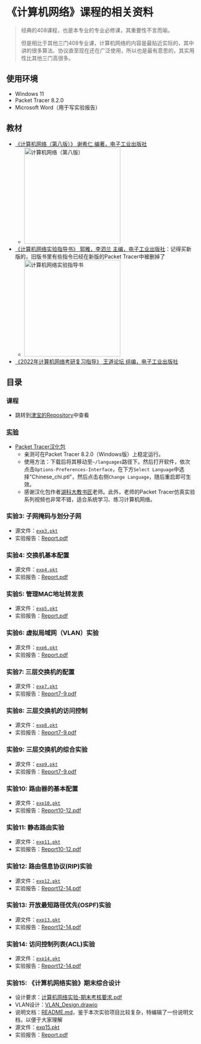 # 《计算机网络》课程的相关资料

> 经典的408课程，也是本专业的专业必修课，其重要性不言而喻。
>
> 但是相比于其他三门408专业课，计算机网络的内容是最贴近实际的，其中讲的很多算法、协议直至现在还在广泛使用，所以也是最有意思的，其实用性比其他三门高很多。

## 使用环境

* Windows 11
* Packet Tracer 8.2.0
* Microsoft Word（用于写实验报告）

## 教材

* [《计算机网络（第八版）》 谢希仁 编著，电子工业出版社](https://book.douban.com/subject/35498120/)
  * <img alt="计算机网络（第八版）" width=256 src="https://img1.doubanio.com/view/subject/s/public/s33983450.jpg">
* [《计算机网络实验指导书》 郭雅，李泗兰 主编，电子工业出版社](https://book.douban.com/subject/30822318/)：记得买新版的，旧版书里有些指令已经在新版的Packet Tracer中被删掉了
  * <img alt="计算机网络实验指导书" width=256 src="https://bkimg.cdn.bcebos.com/pic/3c6d55fbb2fb43166d22514020f6512309f7905275f5?x-bce-process=image/resize,m_lfit,w_536,limit_1">
* [《2022年计算机网络考研复习指导》 王道论坛 组编，电子工业出版社](https://book.douban.com/subject/35312985/)

## 目录

### 课程

* 跳转到[津宝的Repository](https://github.com/wangjin0818/Computer_Network_2023/)中查看

### [实验](./Experiments)

* [Packet Tracer汉化包](./Experiments/Chinese_chi.ptl)
  * 亲测可在Packet Tracer 8.2.0（Windows版）上稳定运行。
  * 使用方法：下载后将其移动至`~/languages`路径下。然后打开软件，依次点击`Options-Preferences-Interface`，在下方`Select Language`中选择"Chinese_chi.ptl"，然后点击右侧`Change Language`，随后重启即可生效。
  * 感谢汉化包作者[湖科大教书匠](https://space.bilibili.com/360996402)老师。此外，老师的Packet Tracer仿真实验系列视频也非常不错，适合系统学习、练习计算机网络。

### 实验3: 子网掩码与划分子网

* 源文件：[`exp3.pkt`](./Experiments/Exp3/exp3.pkt)
* 实验报告：[Report.pdf](./Experiments/Exp3/Report.pdf)

### 实验4: 交换机基本配置

* 源文件：[`exp4.pkt`](./Experiments/Exp4/exp4.pkt)
* 实验报告：[Report.pdf](./Experiments/Exp4/Report.pdf)

### 实验5: 管理MAC地址转发表

* 源文件：[`exp5.pkt`](./Experiments/Exp5/exp5.pkt)
* 实验报告：[Report.pdf](./Experiments/Exp5/Report.pdf)

### 实验6: 虚拟局域网（VLAN）实验

* 源文件：[`exp6.pkt`](./Experiments/Exp6/exp6.pkt)
* 实验报告：[Report.pdf](./Experiments/Exp6/Report.pdf)

### 实验7: 三层交换机的配置

* 源文件：[`exp7.pkt`](./Experiments/Exp7/exp7.pkt)
* 实验报告：[Report7-9.pdf](./Experiments/Report7-9.pdf)

### 实验8: 三层交换机的访问控制

* 源文件：[`exp8.pkt`](./Experiments/Exp8/exp8.pkt)
* 实验报告：[Report7-9.pdf](./Experiments/Report7-9.pdf)

### 实验9: 三层交换机的综合实验

* 源文件：[`exp9.pkt`](./Experiments/Exp9/exp9.pkt)
* 实验报告：[Report7-9.pdf](./Experiments/Report7-9.pdf)

### 实验10: 路由器的基本配置

* 源文件：[`exp10.pkt`](./Experiments/Exp10/exp10.pkt)
* 实验报告：[Report10-12.pdf](./Experiments/Report10-12.pdf)

### 实验11: 静态路由实验

* 源文件：[`exp11.pkt`](./Experiments/Exp11/exp11.pkt)
* 实验报告：[Report10-12.pdf](./Experiments/Report10-12.pdf)

### 实验12: 路由信息协议(RIP)实验

* 源文件：[`exp12.pkt`](./Experiments/Exp12/exp12.pkt)
* 实验报告：[Report12-14.pdf](./Experiments/Report12-14.pdf)

### 实验13: 开放最短路径优先(OSPF)实验

* 源文件：[`exp13.pkt`](./Experiments/Exp13/exp13.pkt)
* 实验报告：[Report12-14.pdf](./Experiments/Report12-14.pdf)

### 实验14: 访问控制列表(ACL)实验

* 源文件：[`exp14.pkt`](./Experiments/Exp14/exp14.pkt)
* 实验报告：[Report12-14.pdf](./Experiments/Report12-14.pdf)

### 实验15: 《计算机网络实验》期末综合设计

* 设计要求：[计算机网络实验-期末考核要求.pdf](./Experiments/Exp15-期末实验_校园网搭建/计算机网络实验-期末考核要求.pdf)
* VLAN设计：[VLAN_Design.drawio](./Experiments/Exp15-期末实验_校园网搭建/VLAN_Design.drawio)
* 说明文档：[README.md](./Experiments/Exp15-期末实验_校园网搭建/README.md)，鉴于本次实验项目比较复杂，特编辑了一份说明文档，以便于大家理解
* 源文件：[exp15.pkt](./Experiments/Exp15-期末实验_校园网搭建/exp15.pkt)
* 实验报告：[Report.pdf](./Experiments/Exp15-期末实验_校园网搭建/Report.pdf)
